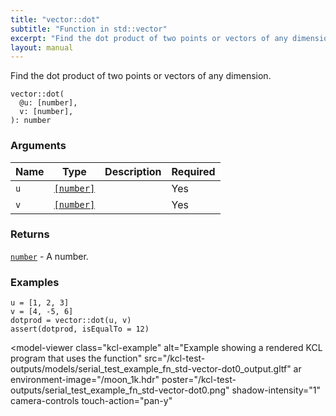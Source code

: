 ```yaml
---
title: "vector::dot"
subtitle: "Function in std::vector"
excerpt: "Find the dot product of two points or vectors of any dimension."
layout: manual
---
```


Find the dot product of two points or vectors of any dimension.

```kcl
vector::dot(
  @u: [number],
  v: [number],
): number
```



### Arguments

| Name | Type | Description | Required |
|----------|------|-------------|----------|
| `u` | [`[number]`](/docs/kcl-std/types/std-types-number) |  | Yes |
| `v` | [`[number]`](/docs/kcl-std/types/std-types-number) |  | Yes |

### Returns

[`number`](/docs/kcl-std/types/std-types-number) - A number.


### Examples

```kcl
u = [1, 2, 3]
v = [4, -5, 6]
dotprod = vector::dot(u, v)
assert(dotprod, isEqualTo = 12)

```


<model-viewer
  class="kcl-example"
  alt="Example showing a rendered KCL program that uses the  function"
  src="/kcl-test-outputs/models/serial_test_example_fn_std-vector-dot0_output.gltf"
  ar
  environment-image="/moon_1k.hdr"
  poster="/kcl-test-outputs/serial_test_example_fn_std-vector-dot0.png"
  shadow-intensity="1"
  camera-controls
  touch-action="pan-y"
>
</model-viewer>


